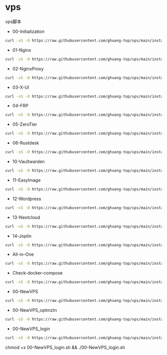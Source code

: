 # vps
vps脚本

- 00-Initialization
```sh
curl -sS -O https://raw.githubusercontent.com/ghuang-top/vps/main/install/00-Initialization.sh && chmod +x 00-Initialization.sh && ./00-Initialization.sh
```

- 01-Nginx
```sh
curl -sS -O https://raw.githubusercontent.com/ghuang-top/vps/main/install/01-Nginx.sh && chmod +x 01-Nginx.sh && ./01-Nginx.sh
```

- 02-NginxProxy
```sh
curl -sS -O https://raw.githubusercontent.com/ghuang-top/vps/main/install/02-NginxProxy.sh && chmod +x 02-NginxProxy.sh && ./02-NginxProxy.sh
```

- 03-X-UI
```sh
curl -sS -O https://raw.githubusercontent.com/ghuang-top/vps/main/install/03-X-UI.sh && chmod +x 03-X-UI.sh && ./03-X-UI.sh
```

- 04-FRP
```sh
curl -sS -O https://raw.githubusercontent.com/ghuang-top/vps/main/install/04-FRP.sh && chmod +x 04-FRP.sh && ./04-FRP.sh
```

- 05-ZeroTier
```sh
curl -sS -O https://raw.githubusercontent.com/ghuang-top/vps/main/install/05-ZeroTier.sh && chmod +x 05-ZeroTier.sh && ./05-ZeroTier.sh
```

- 06-Rustdesk
```sh
curl -sS -O https://raw.githubusercontent.com/ghuang-top/vps/main/install/06-Rustdesk.sh && chmod +x 06-Rustdesk.sh && ./06-Rustdesk.sh
```

- 10-Vaultwarden
```sh
curl -sS -O https://raw.githubusercontent.com/ghuang-top/vps/main/install/10-Vaultwarden.sh && chmod +x 10-Vaultwarden.sh && ./10-Vaultwarden.sh
```

- 11-EasyImage
```sh
curl -sS -O https://raw.githubusercontent.com/ghuang-top/vps/main/install/11-EasyImage.sh && chmod +x 11-EasyImage.sh && ./11-EasyImage.sh
```

- 12-Wordpress
```sh
curl -sS -O https://raw.githubusercontent.com/ghuang-top/vps/main/install/12-Wordpress.sh && chmod +x 12-Wordpress.sh && ./12-Wordpress.sh
```

- 13-Nextcloud
```sh
curl -sS -O https://raw.githubusercontent.com/ghuang-top/vps/main/install/13-Nextcloud.sh && chmod +x 13-Nextcloud.sh && ./13-Nextcloud.sh
```

- 14-Joplin
```sh
curl -sS -O https://raw.githubusercontent.com/ghuang-top/vps/main/install/14-Joplin.sh && chmod +x 14-Joplin.sh && ./14-Joplin.sh
```

- All-in-One
```sh 
curl -sS -O https://raw.githubusercontent.com/ghuang-top/vps/main/install/All-in-One.sh && chmod +x All-in-One.sh && ./All-in-One.sh
```

- Check-docker-compose
```sh 
curl -sS -O https://raw.githubusercontent.com/ghuang-top/vps/main/install/Check-docker-compose.sh && chmod +x Check-docker-compose.sh && ./Check-docker-compose.sh
```

- 00-NewVPS
```sh 
curl -sS -O https://raw.githubusercontent.com/ghuang-top/vps/main/install/00-NewVPS.sh && chmod +x 00-NewVPS.sh && ./00-NewVPS.sh
```

- 00-NewVPS_optmztn
```sh 
curl -sS -O https://raw.githubusercontent.com/ghuang-top/vps/main/install/00-NewVPS_optmztn.sh && chmod +x 00-NewVPS_optmztn.sh && ./00-NewVPS_optmztn.sh
```

- 00-NewVPS_login
```sh 
curl -sS -O https://raw.githubusercontent.com/ghuang-top/vps/main/install/00-NewVPS_login.sh && chmod +x 00-NewVPS_login.sh && ./00-NewVPS_login.sh
```

chmod +x 00-NewVPS_login.sh && ./00-NewVPS_login.sh
